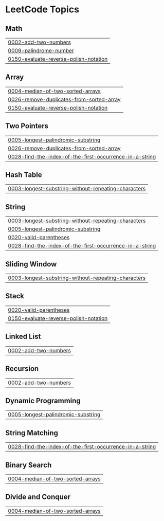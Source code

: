 <!---LeetCode Topics Start-->
# LeetCode Topics
## Math
|  |
| ------- |
| [0002-add-two-numbers](https://github.com/jzvikonyaukwa/leetcode/tree/master/0002-add-two-numbers) |
| [0009-palindrome-number](https://github.com/jzvikonyaukwa/leetcode/tree/master/0009-palindrome-number) |
| [0150-evaluate-reverse-polish-notation](https://github.com/jzvikonyaukwa/leetcode/tree/master/0150-evaluate-reverse-polish-notation) |
## Array
|  |
| ------- |
| [0004-median-of-two-sorted-arrays](https://github.com/jzvikonyaukwa/leetcode/tree/master/0004-median-of-two-sorted-arrays) |
| [0026-remove-duplicates-from-sorted-array](https://github.com/jzvikonyaukwa/leetcode/tree/master/0026-remove-duplicates-from-sorted-array) |
| [0150-evaluate-reverse-polish-notation](https://github.com/jzvikonyaukwa/leetcode/tree/master/0150-evaluate-reverse-polish-notation) |
## Two Pointers
|  |
| ------- |
| [0005-longest-palindromic-substring](https://github.com/jzvikonyaukwa/leetcode/tree/master/0005-longest-palindromic-substring) |
| [0026-remove-duplicates-from-sorted-array](https://github.com/jzvikonyaukwa/leetcode/tree/master/0026-remove-duplicates-from-sorted-array) |
| [0028-find-the-index-of-the-first-occurrence-in-a-string](https://github.com/jzvikonyaukwa/leetcode/tree/master/0028-find-the-index-of-the-first-occurrence-in-a-string) |
## Hash Table
|  |
| ------- |
| [0003-longest-substring-without-repeating-characters](https://github.com/jzvikonyaukwa/leetcode/tree/master/0003-longest-substring-without-repeating-characters) |
## String
|  |
| ------- |
| [0003-longest-substring-without-repeating-characters](https://github.com/jzvikonyaukwa/leetcode/tree/master/0003-longest-substring-without-repeating-characters) |
| [0005-longest-palindromic-substring](https://github.com/jzvikonyaukwa/leetcode/tree/master/0005-longest-palindromic-substring) |
| [0020-valid-parentheses](https://github.com/jzvikonyaukwa/leetcode/tree/master/0020-valid-parentheses) |
| [0028-find-the-index-of-the-first-occurrence-in-a-string](https://github.com/jzvikonyaukwa/leetcode/tree/master/0028-find-the-index-of-the-first-occurrence-in-a-string) |
## Sliding Window
|  |
| ------- |
| [0003-longest-substring-without-repeating-characters](https://github.com/jzvikonyaukwa/leetcode/tree/master/0003-longest-substring-without-repeating-characters) |
## Stack
|  |
| ------- |
| [0020-valid-parentheses](https://github.com/jzvikonyaukwa/leetcode/tree/master/0020-valid-parentheses) |
| [0150-evaluate-reverse-polish-notation](https://github.com/jzvikonyaukwa/leetcode/tree/master/0150-evaluate-reverse-polish-notation) |
## Linked List
|  |
| ------- |
| [0002-add-two-numbers](https://github.com/jzvikonyaukwa/leetcode/tree/master/0002-add-two-numbers) |
## Recursion
|  |
| ------- |
| [0002-add-two-numbers](https://github.com/jzvikonyaukwa/leetcode/tree/master/0002-add-two-numbers) |
## Dynamic Programming
|  |
| ------- |
| [0005-longest-palindromic-substring](https://github.com/jzvikonyaukwa/leetcode/tree/master/0005-longest-palindromic-substring) |
## String Matching
|  |
| ------- |
| [0028-find-the-index-of-the-first-occurrence-in-a-string](https://github.com/jzvikonyaukwa/leetcode/tree/master/0028-find-the-index-of-the-first-occurrence-in-a-string) |
## Binary Search
|  |
| ------- |
| [0004-median-of-two-sorted-arrays](https://github.com/jzvikonyaukwa/leetcode/tree/master/0004-median-of-two-sorted-arrays) |
## Divide and Conquer
|  |
| ------- |
| [0004-median-of-two-sorted-arrays](https://github.com/jzvikonyaukwa/leetcode/tree/master/0004-median-of-two-sorted-arrays) |
<!---LeetCode Topics End-->

